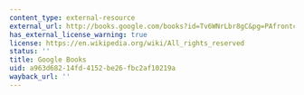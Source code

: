 ```yaml
---
content_type: external-resource
external_url: http://books.google.com/books?id=Tv6WNrLbr8gC&pg=PAfrontcover
has_external_license_warning: true
license: https://en.wikipedia.org/wiki/All_rights_reserved
status: ''
title: Google Books
uid: a963d682-14fd-4152-be26-fbc2af10219a
wayback_url: ''
---
```

